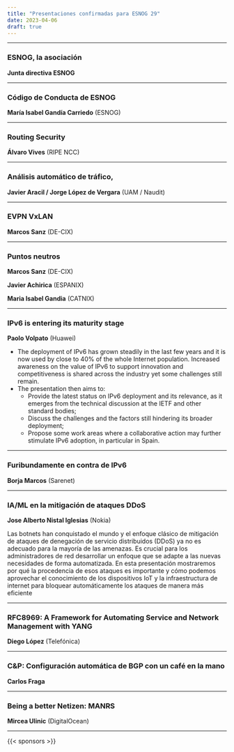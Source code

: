 ```yaml
---
title: "Presentaciones confirmadas para ESNOG 29"
date: 2023-04-06
draft: true 
---
```


---------------------------

### ESNOG, la asociación

**Junta directiva ESNOG**

---------------------------

### Código de Conducta de ESNOG

**María Isabel Gandía Carriedo** (ESNOG)

---------------------------

### Routing Security

**Álvaro Vives** (RIPE NCC)

---------------------------

### Análisis automático de tráfico,

**Javier Aracil / Jorge López de Vergara** (UAM / Naudit)

---------------------------

### EVPN VxLAN

**Marcos Sanz** (DE-CIX)

---------------------------

### Puntos neutros

**Marcos Sanz** (DE-CIX)

**Javier Achirica** (ESPANIX)

**Maria Isabel Gandia** (CATNIX)

---------------------------

### IPv6 is entering its maturity stage

**Paolo Volpato** (Huawei)

-   The deployment of IPv6 has grown steadily in the last few years and it is now used by close to 40% of the whole Internet population.
Increased awareness on the value of IPv6 to support innovation and competitiveness is shared across the industry yet some challenges still remain.
-   The presentation then aims to:
    -	Provide the latest status on IPv6 deployment and its relevance, as it emerges from the technical discussion at the IETF and other standard bodies;
    -	Discuss the challenges and the factors still hindering its broader deployment;
    -	Propose some work areas where a collaborative action may further stimulate IPv6 adoption, in particular in Spain.

---------------------------

### Furibundamente en contra de IPv6

**Borja Marcos** (Sarenet)

---------------------------

###  IA/ML en la mitigación de ataques DDoS

**Jose Alberto Nistal Iglesias** (Nokia)

Las botnets han conquistado el mundo y el enfoque clásico de mitigación de ataques de denegación de servicio distribuidos (DDoS) ya no es adecuado para la mayoría de las amenazas. Es crucial para los administradores de red desarrollar un enfoque que se adapte a las nuevas necesidades de forma automatizada. En esta presentación mostraremos por qué la procedencia de esos ataques es importante y cómo podemos aprovechar el conocimiento de los dispositivos IoT y la infraestructura de internet para bloquear automáticamente los ataques de manera más eficiente

---------------------------

### RFC8969: A Framework for Automating Service and Network Management with YANG

**Diego López** (Telefónica)

---------------------------

### C&P: Configuración automática de BGP con un café en la mano

**Carlos Fraga**

---------------------------

### Being a better Netizen: MANRS

**Mircea Ulinic** (DigitalOcean)

---------------------------

{{< sponsors >}}